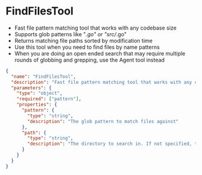 # FindFilesTool

- Fast file pattern matching tool that works with any codebase size
- Supports glob patterns like "*.go" or "src/*.go"
- Returns matching file paths sorted by modification time
- Use this tool when you need to find files by name patterns
- When you are doing an open ended search that may require multiple rounds of globbing and grepping, use the Agent tool instead

```json
{
  "name": "FindFilesTool",
  "description": "Fast file pattern matching tool that works with any codebase size.",
  "parameters": {
    "type": "object",
    "required": ["pattern"],
    "properties": {
      "pattern": {
        "type": "string",
        "description": "The glob pattern to match files against"
      },
      "path": {
        "type": "string",
        "description": "The directory to search in. If not specified, the current working directory will be used."
      }
    }
  }
}
```
